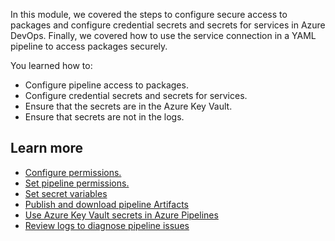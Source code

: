 In this module, we covered the steps to configure secure access to packages and configure credential secrets and secrets for services in Azure DevOps. Finally, we covered how to use the service connection in a YAML pipeline to access packages securely.

You learned how to:

- Configure pipeline access to packages.
- Configure credential secrets and secrets for services.
- Ensure that the secrets are in the Azure Key Vault.
- Ensure that secrets are not in the logs.

## Learn more

- [Configure permissions.](/azure/devops/artifacts/feeds/feed-permissions)
- [Set pipeline permissions.](/azure/devops/pipelines/policies/permissions)
- [Set secret variables](/azure/devops/pipelines/process/set-secret-variables)
- [Publish and download pipeline Artifacts](/azure/devops/pipelines/artifacts/pipeline-artifacts)
- [Use Azure Key Vault secrets in Azure Pipelines](/azure/devops/pipelines/release/azure-key-vault)
- [Review logs to diagnose pipeline issues](/azure/devops/pipelines/troubleshooting/review-logs)
